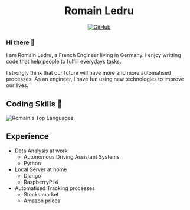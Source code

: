 <h1 align="center">
    Romain Ledru
</h1>
<p align="center">
    <a href="https://github.com/romainledru"><img src="https://img.shields.io/github/followers/romainledru.svg?label=GitHub&style=social" alt="GitHub"></a>
</p>

### Hi there 👋

I am Romain Ledru, a French Engineer living in Germany.
I enjoy writting code that help people to fulfill everydays tasks.

I strongly think that our future will have more and more automatised processes.
As an engineer, I have fun using new technologies to improve our lives.

## Coding Skills 🔭

![Romain's Top Languages](https://github-readme-stats.vercel.app/api/top-langs/?username=romainledru&layout=compact)

## Experience

* Data Analysis at work
    * Autonomous Driving Assistant Systems
    * Python
* Local Server at home
    * Django
    * RaspberryPi 4
* Automatised Tracking processes
    * Stocks market
    * Amazon prices

<!--
**romainledru/romainledru** is a ✨ _special_ ✨ repository because its `README.md` (this file) appears on your GitHub profile.

Here are some ideas to get you started:

- 🔭 I’m currently working on ...
- 🌱 I’m currently learning ...
- 👯 I’m looking to collaborate on ...
- 🤔 I’m looking for help with ...
- 💬 Ask me about ...
- 📫 How to reach me: ...
- 😄 Pronouns: ...
- ⚡ Fun fact: ...
-->
